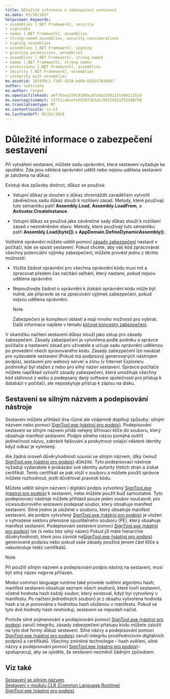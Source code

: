 ```yaml
---
title: Důležité informace o zabezpečení sestavení
ms.date: 03/30/2017
helpviewer_keywords:
- assemblies [.NET Framework], security
- signcodes
- names [.NET Framework], assemblies
- strong-named assemblies, security considerations
- signing assemblies
- assemblies [.NET Framework], signing
- granting permissions, assemblies
- assemblies [.NET Framework], strong-named
- names [.NET Framework], strong names
- permissions [.NET Framework], assemblies
- security [.NET Framework], assemblies
- integrity with assemblies
ms.assetid: 1b5439c1-f3d5-4529-bd69-01814703d067
author: rpetrusha
ms.author: ronpet
ms.openlocfilehash: a4f791ea339c9188ac8fada525611fc68821351d
ms.sourcegitcommit: 11f11ca6cefe555972b3a5c99729d1a7523d8f50
ms.translationtype: MT
ms.contentlocale: cs-CZ
ms.lasthandoff: 05/03/2018
---
```

# <a name="assembly-security-considerations"></a>Důležité informace o zabezpečení sestavení
<a name="top"></a> Při vytváření sestavení, můžete sadu oprávnění, která sestavení vyžaduje ke spuštění. Zda jsou některá oprávnění udělit nebo nejsou udělena sestavení je založena na důkaz.  
  
 Existují dva způsoby distinct, důkaz se používá:  
  
-   Vstupní důkaz je sloučen s důkaz shromáždit zavaděčem vytvořit závěrečnou sadu důkaz slouží k rozlišení zásad. Metody, které používají tuto sémantiku patří **Assembly.Load**, **Assembly.LoadFrom**, a **Activator.CreateInstance**.  
  
-   Vstupní důkaz se používá jako závěrečné sady důkaz slouží k rozlišení zásad v nezměněném stavu. Metody, které používají tuto sémantiku patří **Assembly.Load(byte[])** a **AppDomain.DefineDynamicAssembly()**.  
  
 Volitelné oprávnění můžete udělit pomocí [zásady zabezpečení](../../../docs/framework/misc/code-access-security-basics.md) nastavit v počítači, kde se spustí sestavení. Pokud chcete, aby váš kód zpracovávat všechny potenciální výjimky zabezpečení, můžete provést jednu z těchto možností:  
  
-   Vložte žádost oprávnění pro všechna oprávnění kódu musí mít a zpracovat předem čas načítání selhání, který nastane, pokud nejsou udělena oprávnění.  
  
-   Nepoužívejte žádost o oprávnění k získání oprávnění kódu může být nutné, ale připravte se na zpracování výjimek zabezpečení, pokud nejsou udělena oprávnění.  
  
    > [!NOTE]
    >  Zabezpečení je komplexní oblasti a mají mnoho možností pro vybírat. Další informace najdete v tématu [klíčové koncepty zabezpečení](../../../docs/standard/security/key-security-concepts.md).  
  
 V okamžiku načtení sestavení důkaz slouží jako vstup pro zásady zabezpečení. Zásady zabezpečení je vytvořena podle podniku a správce počítače a nastavení zásad pro uživatele a určuje sadu oprávnění udělenou po provedení všech spravovaného kódu. Zásady zabezpečení lze navázat pro vydavatele sestavení (Pokud má podpisový generovaných nástrojem podpis), sestavení pro webový server a zónu (v Internet Exploreru podmínky) byl stažen z nebo pro silný název sestavení. Správce počítače můžete například vytvořit zásady zabezpečení, která umožňuje všechny kód stáhnout z webu a podepsaný daný software společnosti pro přístup k databázi v počítači, ale neposkytuje přístup k zápisu na disku.  
  
## <a name="strong-named-assemblies-and-signing-tools"></a>Sestavení se silným názvem a podepisování nástroje  
 Sestavení můžete přihlásit dva různé ale vzájemně doplňují způsoby: silným názvem nebo pomocí [SignTool.exe (nástroj pro podpis)](../../../docs/framework/tools/signtool-exe.md). Podepisování sestavení se silným názvem přidá veřejný šifrovací klíče do souboru, který obsahuje manifest sestavení. Podpis silného názvu pomáhá ověřit jedinečnost názvu, zabránit falšování a poskytnout volající některé identity když odkaz je vyřešený.  
  
 Ale žádná úroveň důvěryhodnosti souvisí se silným názvem, díky čemuž [SignTool.exe (nástroj pro podpis)](../../../docs/framework/tools/signtool-exe.md) důležité. Tyto podepisovací nástroje vyžadují vydavatele k prokázání své identity autority třetích stran a získat certifikát. Tento certifikát se pak vloží v souboru a můžete použít správce můžete rozhodnout, jestli důvěřovat pravosti kódu.  
  
 Můžete udělit silným názvem i digitální podpis vytvořený [SignTool.exe (nástroj pro podpis)](../../../docs/framework/tools/signtool-exe.md) k sestavení, nebo můžete použít buď samostatně. Tyto podepisovací nástroje můžete přihlásit pouze jeden soubor současně; pro vícesouborového sestavení podepsat soubor, který obsahuje manifest sestavení. Silné jméno je uložené v souboru, který obsahuje manifest sestavení, ale podpis vytvořený [SignTool.exe (nástroj pro podpis)](../../../docs/framework/tools/signtool-exe.md) je uložen v vyhrazené sektoru přenosné spustitelného souboru (PE), který obsahuje manifest sestavení. Podepisování sestavení pomocí [SignTool.exe (nástroj pro podpis)](../../../docs/framework/tools/signtool-exe.md) lze (s nebo bez silný název) Pokud již máte hierarchie důvěryhodnosti, které jsou závislé na[SignTool.exe (nástroj pro podpis)](../../../docs/framework/tools/signtool-exe.md) generované podpisu nebo pokud vaše zásady používá jenom část klíče a nekontroluje řetěz certifikátů.  
  
> [!NOTE]
>  Při použití silným názvem a podepisování podpis nástroj na sestavení, musí být silný název nejprve přiřazen.  
  
 Modul common language runtime také provede ověření algoritmu hash; manifest sestavení obsahuje seznam všech souborů, které tvoří sestavení, včetně hodnota hash každý soubor, který existoval, když byl vytvořený v manifestu. Po načtení jednotlivých souborů je z obsahu vytvořena hodnota hash a ta je porovnána s hodnotou hash uloženou v manifestu. Pokud se tyto dvě hodnoty hash neshodují, sestavení se nepodaří načíst.  
  
 Protože silné pojmenování a podepisování pomocí [SignTool.exe (nástroj pro podpis)](../../../docs/framework/tools/signtool-exe.md) zaručí integritu, zásady zabezpečení přístupu kódu můžete založit na tyto dvě formy důkaz sestavení. Silné názvy a podepisování pomocí [SignTool.exe (nástroj pro podpis)](../../../docs/framework/tools/signtool-exe.md) zaručí integritu prostřednictvím digitálních podpisů a certifikátů. Všechny zmíněné technologie – hash ověření, silné názvy a podepisování pomocí [SignTool.exe (nástroj pro podpis)](../../../docs/framework/tools/signtool-exe.md)– spolupracují, aby se ujistěte, že sestavení nezměnil žádným způsobem.  
  
## <a name="see-also"></a>Viz také  
 [Sestavení se silným názvem](../../../docs/framework/app-domains/strong-named-assemblies.md)  
 [Sestavení v modulu CLR (Common Language Runtime)](../../../docs/framework/app-domains/assemblies-in-the-common-language-runtime.md)  
 [SignTool.exe (nástroj pro podpis)](../../../docs/framework/tools/signtool-exe.md)
